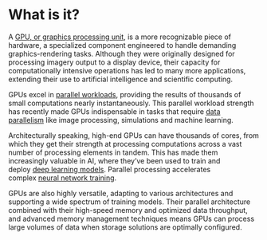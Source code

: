 # What is it?
A [GPU, or graphics processing unit](https://blog.purestorage.com/purely-informational/cpu-vs-gpu-for-machine-learning/), is a more recognizable piece of hardware, a specialized component engineered to handle demanding graphics-rendering tasks. Although they were originally designed for processing imagery output to a display device, their capacity for computationally intensive operations has led to many more applications, extending their use to artificial intelligence and scientific computing. 

GPUs excel in [parallel workloads](https://blog.purestorage.com/purely-informational/parallel-vs-distributed-computing-an-overview/), providing the results of thousands of small computations nearly instantaneously. This parallel workload strength has recently made GPUs indispensable in tasks that require [data parallelism](https://www.purestorage.com/knowledge/what-is-data-parallelism.html) like image processing, simulations and machine learning. 

Architecturally speaking, high-end GPUs can have thousands of cores, from which they get their strength at processing computations across a vast number of processing elements in tandem. This has made them increasingly valuable in AI, where they’ve been used to train and deploy [deep learning models](https://blog.purestorage.com/purely-informational/deep-learning-vs-machine-learning/). Parallel processing accelerates complex [neural network training](https://www.purestorage.com/knowledge/what-is-neural-processing-unit.html).

GPUs are also highly versatile, adapting to various architectures and supporting a wide spectrum of training models. Their parallel architecture combined with their high-speed memory and optimized data throughput, and advanced memory management techniques means GPUs can process large volumes of data when storage solutions are optimally configured.